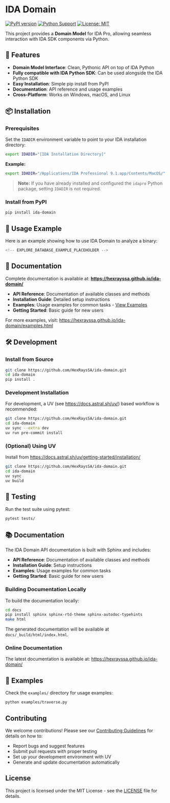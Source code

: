 # IDA Domain

[![PyPI version](https://badge.fury.io/py/ida-domain.svg)](https://badge.fury.io/py/ida-domain)
[![Python Support](https://img.shields.io/pypi/pyversions/ida-domain.svg)](https://pypi.org/project/ida-domain/)
[![License: MIT](https://img.shields.io/badge/License-MIT-yellow.svg)](https://opensource.org/licenses/MIT)

This project provides a **Domain Model** for IDA Pro, allowing seamless interaction with IDA SDK components via Python.

## 🚀 Features

- **Domain Model Interface**: Clean, Pythonic API on top of IDA Python
- **Fully compatible with IDA Python SDK**: Can be used alongside the IDA Python SDK
- **Easy Installation**: Simple pip install from PyPI
- **Documentation**: API reference and usage examples
- **Cross-Platform**: Works on Windows, macOS, and Linux

## 📦 Installation

### Prerequisites

Set the `IDADIR` environment variable to point to your IDA installation directory:

```bash
export IDADIR="[IDA Installation Directory]"
```

**Example:**
```bash
export IDADIR="/Applications/IDA Professional 9.1.app/Contents/MacOS/"
```

> **Note:** If you have already installed and configured the `idapro` Python package, setting `IDADIR` is not required.

### Install from PyPI

```bash
pip install ida-domain
```

## 🎯 Usage Example

Here is an example showing how to use IDA Domain to analyze a binary:

```python
<!-- EXPLORE_DATABASE_EXAMPLE_PLACEHOLDER -->
```

## 📖 Documentation

Complete documentation is available at: **https://hexrayssa.github.io/ida-domain/**

- **API Reference**: Documentation of available classes and methods
- **Installation Guide**: Detailed setup instructions
- **Examples**: Usage examples for common tasks - [View Examples](https://hexrayssa.github.io/ida-domain/examples.html)
- **Getting Started**: Basic guide for new users

For more examples, visit: https://hexrayssa.github.io/ida-domain/examples.html

<!-- GITHUB_ONLY_START -->

## 🛠️ Development

### Install from Source

```bash
git clone https://github.com/HexRaysSA/ida-domain.git
cd ida-domain
pip install .
```

### Development Installation

For development, a UV (see https://docs.astral.sh/uv/) based workflow is recommended:

```bash
git clone https://github.com/HexRaysSA/ida-domain.git
cd ida-domain
uv sync --extra dev
uv run pre-commit install
```

### (Optional) Using UV

Install from https://docs.astral.sh/uv/getting-started/installation/
```bash
git clone https://github.com/HexRaysSA/ida-domain.git
cd ida-domain
uv sync
uv build
```

## 🧪 Testing

Run the test suite using pytest:

```bash
pytest tests/
```

## 📚 Documentation

The IDA Domain API documentation is built with Sphinx and includes:

- **API Reference**: Documentation of available classes and methods
- **Installation Guide**: Setup instructions
- **Examples**: Usage examples for common tasks
- **Getting Started**: Basic guide for new users

### Building Documentation Locally

To build the documentation locally:

```bash
cd docs
pip install sphinx sphinx-rtd-theme sphinx-autodoc-typehints
make html
```

The generated documentation will be available at `docs/_build/html/index.html`.

### Online Documentation

The latest documentation is available at: https://hexrayssa.github.io/ida-domain/

## 📝 Examples

Check the `examples/` directory for usage examples:

```bash
python examples/traverse.py
```

## Contributing

We welcome contributions! Please see our [Contributing Guidelines](CONTRIBUTING.md) for details on how to:

- Report bugs and suggest features
- Submit pull requests with proper testing
- Set up your development environment with UV
- Generate and update documentation automatically

<!-- GITHUB_ONLY_END -->

## License

This project is licensed under the MIT License - see the [LICENSE](LICENSE) file for details.
